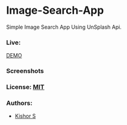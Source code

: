 # Image-Search-App

Simple Image Search App Using UnSplash Api.


### Live: 
[DEMO](https://image-search-man.netlify.app/)

### Screenshots


### License: [MIT](/LICENSE)


### Authors:

- [Kishor S](https://www.instagram.com/kishor_h4kr)
